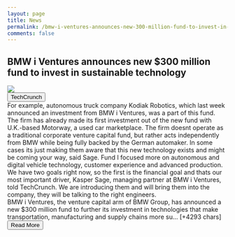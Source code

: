 ```yaml
---
layout: page
title: News
permalink: /bmw-i-ventures-announces-new-300-million-fund-to-invest-in-sustainable-technology
comments: false
---
```


<div class="row">
<div class="col-12">
<h2>BMW i Ventures announces new $300 million fund to invest in sustainable technology</h2>
</div>
</div>
<div class="row">
<div class="col-12">
<img src="https://techcrunch.com/wp-content/uploads/2021/06/i-Ventures-Fund-II.jpg?w=613">
</div>
</div>
<div class="row">
<div class="col-12 mt-2">
<button type="button" class="btn btn-outline-info">TechCrunch</button>
</div>
</div>
<div class="row">
<div class="col-12">
<div>For example, autonomous truck company Kodiak Robotics, which last week announced an investment from BMW i Ventures, was a part of this fund. The firm has already made its first investment out of the new fund with U.K.-based Motorway, a used car marketplace. The firm doesnt operate as a traditional corporate venture capital fund, but rather acts independently from BMW while being fully backed by the German automaker. In some cases its just making them aware that this new technology exists and might be coming your way, said Sage. Fund I focused more on autonomous and digital vehicle technology, customer experience and advanced production. We have two goals right now, so the first is the financial goal and thats our most important driver, Kasper Sage, managing partner at BMW i Ventures, told TechCrunch. We are introducing them and will bring them into the company, they will be talking to the right engineers.</div>
</div>
</div>
<div class="row">
<div class="col-12">
<div>BMW i Ventures, the venture capital arm of BMW Group, has announced a new $300 million fund to further its investment in technologies that make transportation, manufacturing and supply chains more su… [+4293 chars]</div>
</div>
</div>
<div class="row">
<div class="col-12 text-center">
<a href="http://techcrunch.com/2021/06/30/bmw-i-ventures-announces-new-300-million-fund-to-invest-in-sustainable-technology/">
<button type="button" class="btn btn-info">Read More</button>
</a>
</div>
</div>
